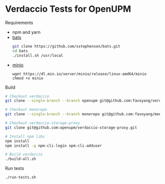 # Verdaccio Tests for OpenUPM

Requirements
- npm and yarn
- [bats](https://github.com/sstephenson/bats)
    ```bash
    git clone https://github.com/sstephenson/bats.git
    cd bats
    ./install.sh /usr/local
    ```
- [minio](https://github.com/minio/minio)
    ```
    wget https://dl.min.io/server/minio/release/linux-amd64/minio
    chmod +x minio
    ```

Build

```bash
# Checkout verdaccio
git clone --single-branch --branch openupm git@github.com:favoyang/verdaccio.git

# Checkout monorepo
git clone --single-branch --branch monorepo git@github.com:favoyang/monorepo.git

# Checkout verdaccio-storage-proxy
git clone git@github.com:openupm/verdaccio-storage-proxy.git

# Install npm libs
npm install
npm install -g npm-cli-login npm-cli-adduser

# Build verdaccio
./build-all.sh
```

Run tests

```bash
./run-tests.sh
```
